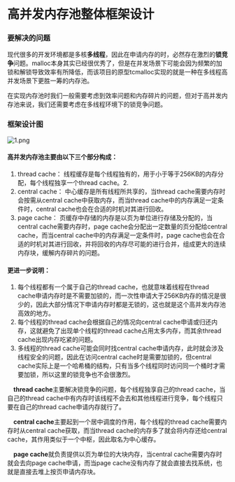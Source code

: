 # 高并发内存池整体框架设计

### 要解决的问题

现代很多的开发环境都是多核**多线程**，因此在申请内存的时，必然存在激烈的**锁竞争**问题。malloc本身其实已经很优秀了，但是在并发场景下可能会因为频繁的加锁和解锁导致效率有所降低，而该项目的原型tcmalloc实现的就是一种在多线程高并发场景下更胜一筹的内存池。

在实现内存池时我们一般需要考虑到效率问题和内存碎片的问题，但对于高并发内存池来说，我们还需要考虑在多线程环境下的锁竞争问题。


### 框架设计图

![1.png](https://img1.imgtp.com/2023/08/28/90eYRdqz.png)



#### 高并发内存池主要由以下三个部分构成：

1. thread cache： 线程缓存是每个线程独有的，用于小于等于256KB的内存分配，每个线程独享一个thread cache。2. 
2. central cache： 中心缓存是所有线程所共享的，当thread cache需要内存时会按需从central cache中获取内存，而当thread cache中的内存满足一定条件时，central cache也会在合适的时机对其进行回收。
3. page cache： 页缓存中存储的内存是以页为单位进行存储及分配的，当central cache需要内存时，page cache会分配出一定数量的页分配给central cache，而当central cache中的内存满足一定条件时，page cache也会在合适的时机对其进行回收，并将回收的内存尽可能的进行合并，组成更大的连续内存块，缓解内存碎片的问题。

#### 更进一步说明：

1. 每个线程都有一个属于自己的thread cache，也就意味着线程在thread cache申请内存时是不需要加锁的，而一次性申请大于256KB内存的情况是很少的，因此大部分情况下申请内存时都是无锁的，这也就是这个高并发内存池高效的地方。
2. 每个线程的thread cache会根据自己的情况向central cache申请或归还内存，这就避免了出现单个线程的thread cache占用太多内存，而其余thread cache出现内存吃紧的问题。
3. 多线程的thread cache可能会同时找central cache申请内存，此时就会涉及线程安全的问题，因此在访问central cache时是需要加锁的，但central cache实际上是一个哈希桶的结构，只有当多个线程同时访问同一个桶时才需要加锁，所以这里的锁竞争也不会很激烈。



 **thread cache**主要解决锁竞争的问题，每个线程独享自己的thread cache，当自己的thread cache中有内存时该线程不会去和其他线程进行竞争，每个线程只要在自己的thread cache申请内存就行了。

 **central cache**主要起到一个居中调度的作用，每个线程的thread cache需要内存时从central cache获取，而当thread cache的内存多了就会将内存还给central cache，其作用类似于一个中枢，因此取名为中心缓存。

 **page cache**就负责提供以页为单位的大块内存，当central cache需要内存时就会去向page cache申请，而当page cache没有内存了就会直接去找系统，也就是直接去堆上按页申请内存块。



